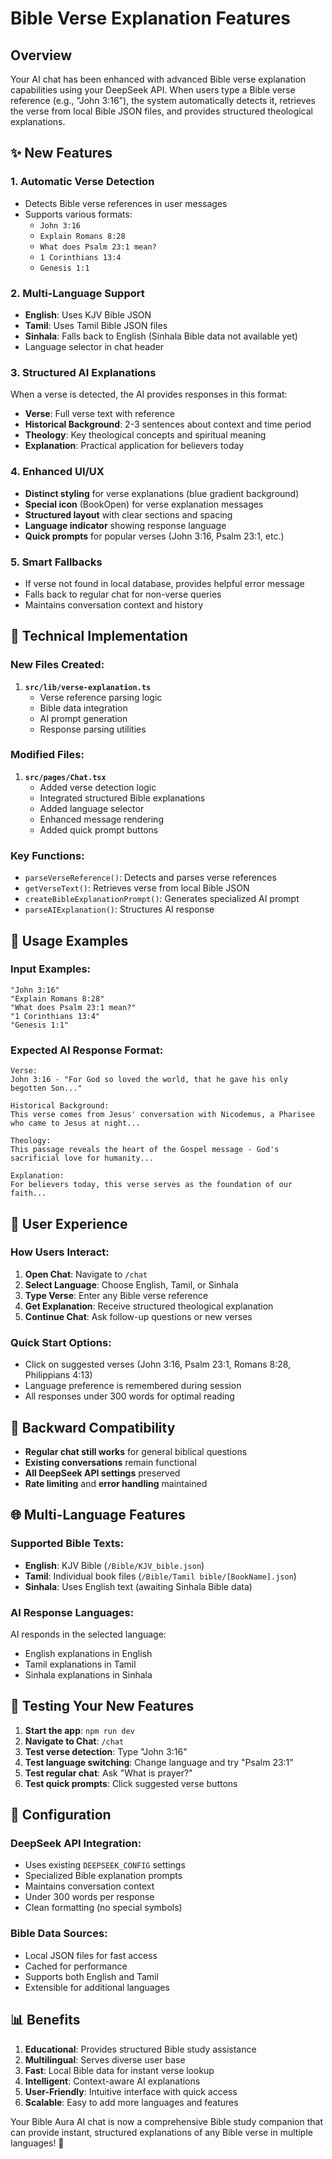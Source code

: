 # Bible Verse Explanation Features

## Overview
Your AI chat has been enhanced with advanced Bible verse explanation capabilities using your DeepSeek API. When users type a Bible verse reference (e.g., "John 3:16"), the system automatically detects it, retrieves the verse from local Bible JSON files, and provides structured theological explanations.

## ✨ New Features

### 1. **Automatic Verse Detection**
- Detects Bible verse references in user messages
- Supports various formats:
  - `John 3:16`
  - `Explain Romans 8:28`
  - `What does Psalm 23:1 mean?`
  - `1 Corinthians 13:4`
  - `Genesis 1:1`

### 2. **Multi-Language Support**
- **English**: Uses KJV Bible JSON
- **Tamil**: Uses Tamil Bible JSON files
- **Sinhala**: Falls back to English (Sinhala Bible data not available yet)
- Language selector in chat header

### 3. **Structured AI Explanations**
When a verse is detected, the AI provides responses in this format:
- **Verse**: Full verse text with reference
- **Historical Background**: 2-3 sentences about context and time period
- **Theology**: Key theological concepts and spiritual meaning
- **Explanation**: Practical application for believers today

### 4. **Enhanced UI/UX**
- **Distinct styling** for verse explanations (blue gradient background)
- **Special icon** (BookOpen) for verse explanation messages
- **Structured layout** with clear sections and spacing
- **Language indicator** showing response language
- **Quick prompts** for popular verses (John 3:16, Psalm 23:1, etc.)

### 5. **Smart Fallbacks**
- If verse not found in local database, provides helpful error message
- Falls back to regular chat for non-verse queries
- Maintains conversation context and history

## 🔧 Technical Implementation

### New Files Created:
1. **`src/lib/verse-explanation.ts`**
   - Verse reference parsing logic
   - Bible data integration
   - AI prompt generation
   - Response parsing utilities

### Modified Files:
1. **`src/pages/Chat.tsx`**
   - Added verse detection logic
   - Integrated structured Bible explanations
   - Added language selector
   - Enhanced message rendering
   - Added quick prompt buttons

### Key Functions:
- `parseVerseReference()`: Detects and parses verse references
- `getVerseText()`: Retrieves verse from local Bible JSON
- `createBibleExplanationPrompt()`: Generates specialized AI prompt
- `parseAIExplanation()`: Structures AI response

## 📖 Usage Examples

### Input Examples:
```
"John 3:16"
"Explain Romans 8:28"
"What does Psalm 23:1 mean?"
"1 Corinthians 13:4"
"Genesis 1:1"
```

### Expected AI Response Format:
```
Verse:
John 3:16 - "For God so loved the world, that he gave his only begotten Son..."

Historical Background:
This verse comes from Jesus' conversation with Nicodemus, a Pharisee who came to Jesus at night...

Theology:
This passage reveals the heart of the Gospel message - God's sacrificial love for humanity...

Explanation:
For believers today, this verse serves as the foundation of our faith...
```

## 🎯 User Experience

### How Users Interact:
1. **Open Chat**: Navigate to `/chat`
2. **Select Language**: Choose English, Tamil, or Sinhala
3. **Type Verse**: Enter any Bible verse reference
4. **Get Explanation**: Receive structured theological explanation
5. **Continue Chat**: Ask follow-up questions or new verses

### Quick Start Options:
- Click on suggested verses (John 3:16, Psalm 23:1, Romans 8:28, Philippians 4:13)
- Language preference is remembered during session
- All responses under 300 words for optimal reading

## 🔄 Backward Compatibility
- **Regular chat still works** for general biblical questions
- **Existing conversations** remain functional
- **All DeepSeek API settings** preserved
- **Rate limiting** and **error handling** maintained

## 🌐 Multi-Language Features

### Supported Bible Texts:
- **English**: KJV Bible (`/Bible/KJV_bible.json`)
- **Tamil**: Individual book files (`/Bible/Tamil bible/[BookName].json`)
- **Sinhala**: Uses English text (awaiting Sinhala Bible data)

### AI Response Languages:
AI responds in the selected language:
- English explanations in English
- Tamil explanations in Tamil
- Sinhala explanations in Sinhala

## 🚀 Testing Your New Features

1. **Start the app**: `npm run dev`
2. **Navigate to Chat**: `/chat`
3. **Test verse detection**: Type "John 3:16"
4. **Test language switching**: Change language and try "Psalm 23:1"
5. **Test regular chat**: Ask "What is prayer?"
6. **Test quick prompts**: Click suggested verse buttons

## 🔧 Configuration

### DeepSeek API Integration:
- Uses existing `DEEPSEEK_CONFIG` settings
- Specialized Bible explanation prompts
- Maintains conversation context
- Under 300 words per response
- Clean formatting (no special symbols)

### Bible Data Sources:
- Local JSON files for fast access
- Cached for performance
- Supports both English and Tamil
- Extensible for additional languages

## 📊 Benefits

1. **Educational**: Provides structured Bible study assistance
2. **Multilingual**: Serves diverse user base
3. **Fast**: Local Bible data for instant verse lookup
4. **Intelligent**: Context-aware AI explanations
5. **User-Friendly**: Intuitive interface with quick access
6. **Scalable**: Easy to add more languages and features

Your Bible Aura AI chat is now a comprehensive Bible study companion that can provide instant, structured explanations of any Bible verse in multiple languages! 🙏 